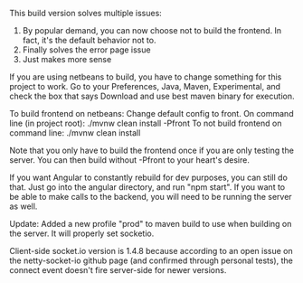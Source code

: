 This build version solves multiple issues:
1. By popular demand, you can now choose not to build the frontend. In fact, it's the default behavior not to.
2. Finally solves the error page issue
3. Just makes more sense

If you are using netbeans to build, you have to change something for this project to work. Go to your Preferences,
Java, Maven, Experimental, and check the box that says Download and use best maven binary for execution. 

To build frontend on netbeans:
Change default config to front.
On command line (in project root):
./mvnw clean install -Pfront
To not build frontend on command line:
./mvnw clean install

Note that you only have to build the frontend once if you are only testing the server. You can then build without
-Pfront to your heart's desire.

If you want Angular to constantly rebuild for dev purposes, you can still do that.
Just go into the angular directory, and run "npm start". If you want to 
be able to make calls to the backend, you will need to be running the server as well.

Update:
Added a new profile "prod" to maven build to use when building on the server. It will properly
set socketio.

Client-side socket.io version is 1.4.8 because according to an open issue on the netty-socket-io github page
(and confirmed through personal tests), the connect event doesn't fire server-side for newer versions.